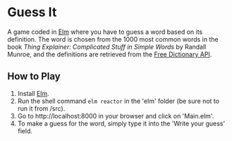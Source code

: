 # Guess It

A game coded in [Elm](https://elm-lang.org/) where you have to guess a word based on its definition. The word is chosen from the 1000 most common words in the book *Thing Explainer: Complicated Stuff in Simple Words* by Randall Munroe, and the definitions are retrieved from the [Free Dictionary API](https://dictionaryapi.dev/).

## How to Play

1. Install [Elm](https://elm-lang.org/).
2. Run the shell command `elm reactor` in the 'elm' folder (be sure not to run it from /src).
3. Go to http://localhost:8000 in your browser and click on 'Main.elm'.
4. To make a guess for the word, simply type it into the 'Write your guess' field.
